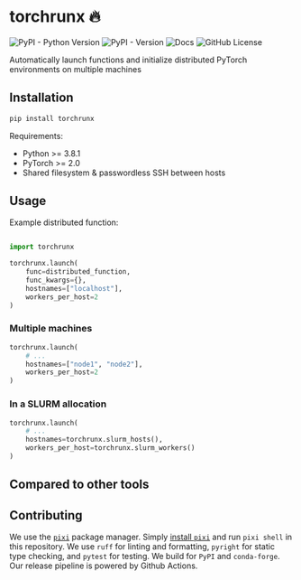 # torchrunx 🔥

![PyPI - Python Version](https://img.shields.io/pypi/pyversions/torchrunx)
![PyPI - Version](https://img.shields.io/pypi/v/torchrunx)
![Docs](https://readthedocs.org/projects/torchrunx/badge/?version=latest)
![GitHub License](https://img.shields.io/github/license/apoorvkh/torchrunx)

Automatically launch functions and initialize distributed PyTorch environments on multiple machines

## Installation

```bash
pip install torchrunx
```

Requirements:
- Python >= 3.8.1
- PyTorch >= 2.0
- Shared filesystem & passwordless SSH between hosts

## Usage

Example distributed function:
```python
```

```python
import torchrunx

torchrunx.launch(
    func=distributed_function,
    func_kwargs={},
    hostnames=["localhost"],
    workers_per_host=2
)
```

### Multiple machines

```python
torchrunx.launch(
    # ...
    hostnames=["node1", "node2"],
    workers_per_host=2
)
```

### In a SLURM allocation

```python
torchrunx.launch(
    # ...
    hostnames=torchrunx.slurm_hosts(),
    workers_per_host=torchrunx.slurm_workers()
)
```

## Compared to other tools

## Contributing

We use the [`pixi`](https://pixi.sh) package manager. Simply [install `pixi`](latest/#installation) and run `pixi shell` in this repository. We use `ruff` for linting and formatting, `pyright` for static type checking, and `pytest` for testing. We build for `PyPI` and `conda-forge`. Our release pipeline is powered by Github Actions.
